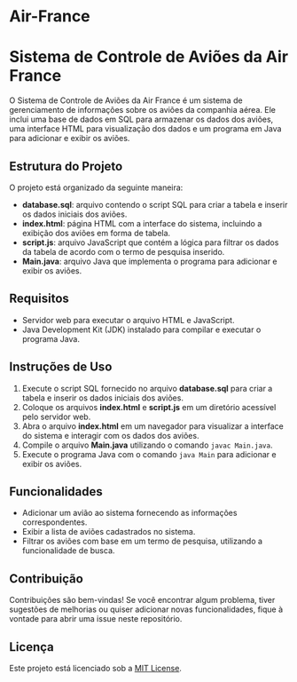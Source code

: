 # Air-France

# Sistema de Controle de Aviões da Air France

O Sistema de Controle de Aviões da Air France é um sistema de gerenciamento de informações sobre os aviões da companhia aérea. Ele inclui uma base de dados em SQL para armazenar os dados dos aviões, uma interface HTML para visualização dos dados e um programa em Java para adicionar e exibir os aviões.

## Estrutura do Projeto

O projeto está organizado da seguinte maneira:

- **database.sql**: arquivo contendo o script SQL para criar a tabela e inserir os dados iniciais dos aviões.
- **index.html**: página HTML com a interface do sistema, incluindo a exibição dos aviões em forma de tabela.
- **script.js**: arquivo JavaScript que contém a lógica para filtrar os dados da tabela de acordo com o termo de pesquisa inserido.
- **Main.java**: arquivo Java que implementa o programa para adicionar e exibir os aviões.

## Requisitos

- Servidor web para executar o arquivo HTML e JavaScript.
- Java Development Kit (JDK) instalado para compilar e executar o programa Java.

## Instruções de Uso

1. Execute o script SQL fornecido no arquivo **database.sql** para criar a tabela e inserir os dados iniciais dos aviões.
2. Coloque os arquivos **index.html** e **script.js** em um diretório acessível pelo servidor web.
3. Abra o arquivo **index.html** em um navegador para visualizar a interface do sistema e interagir com os dados dos aviões.
4. Compile o arquivo **Main.java** utilizando o comando `javac Main.java`.
5. Execute o programa Java com o comando `java Main` para adicionar e exibir os aviões.

## Funcionalidades

- Adicionar um avião ao sistema fornecendo as informações correspondentes.
- Exibir a lista de aviões cadastrados no sistema.
- Filtrar os aviões com base em um termo de pesquisa, utilizando a funcionalidade de busca.

## Contribuição

Contribuições são bem-vindas! Se você encontrar algum problema, tiver sugestões de melhorias ou quiser adicionar novas funcionalidades, fique à vontade para abrir uma issue neste repositório.

## Licença

Este projeto está licenciado sob a [MIT License](LICENSE).
